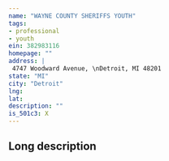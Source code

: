 ```yaml
---
name: "WAYNE COUNTY SHERIFFS YOUTH"
tags:
- professional
- youth
ein: 382983116
homepage: ""
address: |
 4747 Woodward Avenue, \nDetroit, MI 48201
state: "MI"
city: "Detroit"
lng: 
lat: 
description: ""
is_501c3: X
---
```


## Long description


